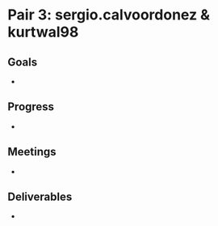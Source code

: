 # Pair 3: sergio.calvoordonez & kurtwal98

## Goals
- 

## Progress
- 

## Meetings
- 

## Deliverables
- 
